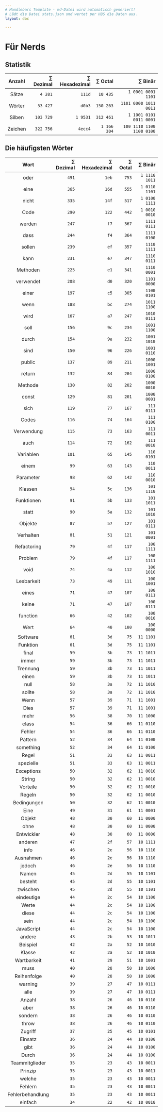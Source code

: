 ```yaml
---
# Handlebars Template - md-Datei wird automatisch generiert!
# Lädt die Datei stats.json und wertet per HBS die Daten aus.
layout: doc

---
```


# Für Nerds

## Statistik

| Anzahl | ∑ Dezimal | ∑ Hexadezimal | ∑ Octal | ∑ Binär |
|:------:|------:|------:|------:|------:|
| Sätze | `4 381` | `111d` | `10 435` | `1 0001 0001 1101` |
| Wörter | `53 427` | `d0b3` | `150 263` | `1101 0000 1011 0011` |
| Silben | `103 729` | `1 9531` | `312 461` | `1 1001 0101 0011 0001` |
| Zeichen | `322 756` | `4ecc4` | `1 166 304` | `100 1110 1100 1100 0100` |

## Die häufigsten Wörter

| Wort | ∑ Dezimal | ∑ Hexadezimal | ∑ Octal | ∑ Binär |
|:----:|--------:|---------------:|---------:|---------:|
| oder | `491` | `1eb` | `753` | `1 1110 1011` |
| eine | `365` | `16d` | `555` | `1 0110 1101` |
| nicht | `335` | `14f` | `517` | `1 0100 1111` |
| Code | `290` | `122` | `442` | `1 0010 0010` |
| werden | `247` | `f7` | `367` | `1111 0111` |
| dass | `244` | `f4` | `364` | `1111 0100` |
| sollen | `239` | `ef` | `357` | `1110 1111` |
| kann | `231` | `e7` | `347` | `1110 0111` |
| Methoden | `225` | `e1` | `341` | `1110 0001` |
| verwendet | `208` | `d0` | `320` | `1101 0000` |
| einer | `197` | `c5` | `305` | `1100 0101` |
| wenn | `188` | `bc` | `274` | `1011 1100` |
| wird | `167` | `a7` | `247` | `1010 0111` |
| soll | `156` | `9c` | `234` | `1001 1100` |
| durch | `154` | `9a` | `232` | `1001 1010` |
| sind | `150` | `96` | `226` | `1001 0110` |
| public | `137` | `89` | `211` | `1000 1001` |
| return | `132` | `84` | `204` | `1000 0100` |
| Methode | `130` | `82` | `202` | `1000 0010` |
| const | `129` | `81` | `201` | `1000 0001` |
| sich | `119` | `77` | `167` | `111 0111` |
| Codes | `116` | `74` | `164` | `111 0100` |
| Verwendung | `115` | `73` | `163` | `111 0011` |
| auch | `114` | `72` | `162` | `111 0010` |
| Variablen | `101` | `65` | `145` | `110 0101` |
| einem | `99` | `63` | `143` | `110 0011` |
| Parameter | `98` | `62` | `142` | `110 0010` |
| Klassen | `94` | `5e` | `136` | `101 1110` |
| Funktionen | `91` | `5b` | `133` | `101 1011` |
| statt | `90` | `5a` | `132` | `101 1010` |
| Objekte | `87` | `57` | `127` | `101 0111` |
| Verhalten | `81` | `51` | `121` | `101 0001` |
| Refactoring | `79` | `4f` | `117` | `100 1111` |
| Problem | `79` | `4f` | `117` | `100 1111` |
| void | `74` | `4a` | `112` | `100 1010` |
| Lesbarkeit | `73` | `49` | `111` | `100 1001` |
| eines | `71` | `47` | `107` | `100 0111` |
| keine | `71` | `47` | `107` | `100 0111` |
| function | `66` | `42` | `102` | `100 0010` |
| Wert | `64` | `40` | `100` | `100 0000` |
| Software | `61` | `3d` | `75` | `11 1101` |
| Funktion | `61` | `3d` | `75` | `11 1101` |
| final | `59` | `3b` | `73` | `11 1011` |
| immer | `59` | `3b` | `73` | `11 1011` |
| Trennung | `59` | `3b` | `73` | `11 1011` |
| einen | `59` | `3b` | `73` | `11 1011` |
| null | `58` | `3a` | `72` | `11 1010` |
| sollte | `58` | `3a` | `72` | `11 1010` |
| Wenn | `57` | `39` | `71` | `11 1001` |
| Dies | `57` | `39` | `71` | `11 1001` |
| mehr | `56` | `38` | `70` | `11 1000` |
| class | `54` | `36` | `66` | `11 0110` |
| Fehler | `54` | `36` | `66` | `11 0110` |
| Pattern | `52` | `34` | `64` | `11 0100` |
| something | `52` | `34` | `64` | `11 0100` |
| Regel | `51` | `33` | `63` | `11 0011` |
| spezielle | `51` | `33` | `63` | `11 0011` |
| Exceptions | `50` | `32` | `62` | `11 0010` |
| String | `50` | `32` | `62` | `11 0010` |
| Vorteile | `50` | `32` | `62` | `11 0010` |
| Regeln | `50` | `32` | `62` | `11 0010` |
| Bedingungen | `50` | `32` | `62` | `11 0010` |
| Eine | `49` | `31` | `61` | `11 0001` |
| Objekt | `48` | `30` | `60` | `11 0000` |
| ohne | `48` | `30` | `60` | `11 0000` |
| Entwickler | `48` | `30` | `60` | `11 0000` |
| anderen | `47` | `2f` | `57` | `10 1111` |
| info | `46` | `2e` | `56` | `10 1110` |
| Ausnahmen | `46` | `2e` | `56` | `10 1110` |
| jedoch | `46` | `2e` | `56` | `10 1110` |
| Namen | `45` | `2d` | `55` | `10 1101` |
| besteht | `45` | `2d` | `55` | `10 1101` |
| zwischen | `45` | `2d` | `55` | `10 1101` |
| eindeutige | `44` | `2c` | `54` | `10 1100` |
| Werte | `44` | `2c` | `54` | `10 1100` |
| diese | `44` | `2c` | `54` | `10 1100` |
| sein | `44` | `2c` | `54` | `10 1100` |
| JavaScript | `44` | `2c` | `54` | `10 1100` |
| andere | `43` | `2b` | `53` | `10 1011` |
| Beispiel | `42` | `2a` | `52` | `10 1010` |
| Klasse | `42` | `2a` | `52` | `10 1010` |
| Wartbarkeit | `41` | `29` | `51` | `10 1001` |
| muss | `40` | `28` | `50` | `10 1000` |
| Reihenfolge | `40` | `28` | `50` | `10 1000` |
| warning | `39` | `27` | `47` | `10 0111` |
| alle | `39` | `27` | `47` | `10 0111` |
| Anzahl | `38` | `26` | `46` | `10 0110` |
| aber | `38` | `26` | `46` | `10 0110` |
| sondern | `38` | `26` | `46` | `10 0110` |
| throw | `38` | `26` | `46` | `10 0110` |
| Zugriff | `37` | `25` | `45` | `10 0101` |
| Einsatz | `36` | `24` | `44` | `10 0100` |
| gibt | `36` | `24` | `44` | `10 0100` |
| Durch | `36` | `24` | `44` | `10 0100` |
| Teammitglieder | `35` | `23` | `43` | `10 0011` |
| Prinzip | `35` | `23` | `43` | `10 0011` |
| welche | `35` | `23` | `43` | `10 0011` |
| Fehlern | `35` | `23` | `43` | `10 0011` |
| Fehlerbehandlung | `35` | `23` | `43` | `10 0011` |
| einfach | `34` | `22` | `42` | `10 0010` |
